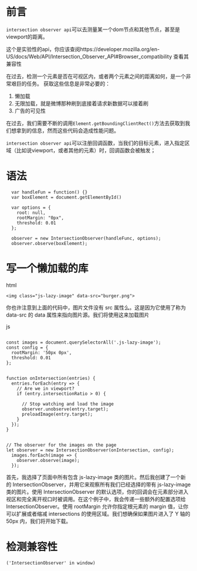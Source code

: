 # 前言
`intersection observer api`可以去测量某一个dom节点和其他节点，甚至是viewport的距离。

这个是实验性的api，你应该查阅https://developer.mozilla.org/en-US/docs/Web/API/Intersection_Observer_API#Browser_compatibility
查看其兼容性


在过去，检测一个元素是否在可视区内，或者两个元素之间的距离如何，是一个非常艰巨的任务。
获取这些信息是非常必要的：
1. 懒加载
2. 无限加载，就是微博那种刷到底接着请求新数据可以接着刷
3. 广告的可见性

在过去，我们需要不断的调用`Element.getBoundingClientRect()`方法去获取到我们想拿到的信息，然而这些代码会造成性能问题。


`intersection observer api`可以注册回调函数，当我们的目标元素，进入指定区域（比如说viewport，或者其他的元素）时，回调函数会被触发；

# 语法
```
  var handleFun = function() {}
  var boxElement = document.getElementById()
  
  var options = {
    root: null,
    rootMargin: "0px",
    threshold: 0.01
  };

  observer = new IntersectionObserver(handleFunc, options);
  observer.observe(boxElement);
```

# 写一个懒加载的库

html
```
<img class="js-lazy-image" data-src="burger.png">
```
你也许注意到上面的代码中，图片文件没有 src 属性么。这是因为它使用了称为 data-src 的 data 属性来指向图片源。我们将使用这来加载图片

js
```

const images = document.querySelectorAll('.js-lazy-image');
const config = {
  rootMargin: '50px 0px',
  threshold: 0.01
};


function onIntersection(entries) {
  entries.forEach(entry => {
    // Are we in viewport?
    if (entry.intersectionRatio > 0) {

      // Stop watching and load the image
      observer.unobserve(entry.target);
      preloadImage(entry.target);
    }
  });
}


// The observer for the images on the page
let observer = new IntersectionObserver(onIntersection, config);
  images.forEach(image => {
    observer.observe(image);
  });

```

首先，我选择了页面中所有包含 js-lazy-image 类的图片。然后我创建了一个新的 IntersectionObserver，并用它来观察所有我们已经选择的带有 js-lazy-image 类的图片。使用 IntersectionObserver 的默认选项，你的回调会在元素部分进入视区和完全离开视口时被调用。在这个例子中，我会传递一些额外的配置选项给 IntersectionObserver。使用 rootMargin 允许你指定根元素的 margin 值，让你可以扩展或者缩减 intersections 的使用区域。我们想确保如果图片进入了 Y 轴的 50px 内，我们将开始下载。


# 检测兼容性
```
('IntersectionObserver' in window)
```